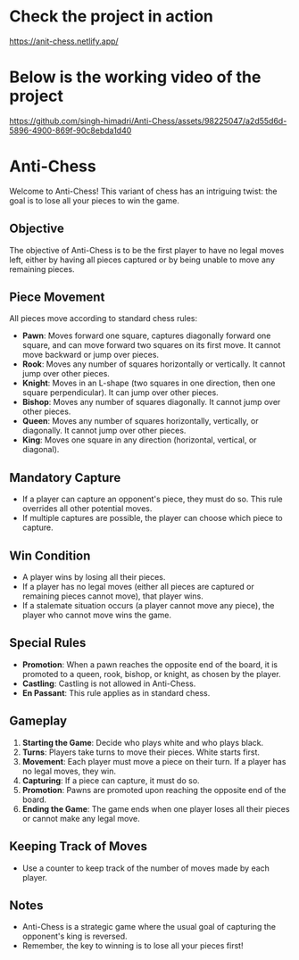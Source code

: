 ﻿# Check the project in action 
https://anit-chess.netlify.app/

# Below is the working video of the project

https://github.com/singh-himadri/Anti-Chess/assets/98225047/a2d55d6d-5896-4900-869f-90c8ebda1d40



# Anti-Chess

Welcome to Anti-Chess! This variant of chess has an intriguing twist: the goal is to lose all your pieces to win the game.

## Objective

The objective of Anti-Chess is to be the first player to have no legal moves left, either by having all pieces captured or by being unable to move any remaining pieces.

## Piece Movement

All pieces move according to standard chess rules:

- **Pawn**: Moves forward one square, captures diagonally forward one square, and can move forward two squares on its first move. It cannot move backward or jump over pieces.
- **Rook**: Moves any number of squares horizontally or vertically. It cannot jump over other pieces.
- **Knight**: Moves in an L-shape (two squares in one direction, then one square perpendicular). It can jump over other pieces.
- **Bishop**: Moves any number of squares diagonally. It cannot jump over other pieces.
- **Queen**: Moves any number of squares horizontally, vertically, or diagonally. It cannot jump over other pieces.
- **King**: Moves one square in any direction (horizontal, vertical, or diagonal).

## Mandatory Capture

- If a player can capture an opponent's piece, they must do so. This rule overrides all other potential moves.
- If multiple captures are possible, the player can choose which piece to capture.

## Win Condition

- A player wins by losing all their pieces.
- If a player has no legal moves (either all pieces are captured or remaining pieces cannot move), that player wins.
- If a stalemate situation occurs (a player cannot move any piece), the player who cannot move wins the game.

## Special Rules

- **Promotion**: When a pawn reaches the opposite end of the board, it is promoted to a queen, rook, bishop, or knight, as chosen by the player.
- **Castling**: Castling is not allowed in Anti-Chess.
- **En Passant**: This rule applies as in standard chess.

## Gameplay

1. **Starting the Game**: Decide who plays white and who plays black.
2. **Turns**: Players take turns to move their pieces. White starts first.
3. **Movement**: Each player must move a piece on their turn. If a player has no legal moves, they win.
4. **Capturing**: If a piece can capture, it must do so.
5. **Promotion**: Pawns are promoted upon reaching the opposite end of the board.
6. **Ending the Game**: The game ends when one player loses all their pieces or cannot make any legal move.

## Keeping Track of Moves

- Use a counter to keep track of the number of moves made by each player.

## Notes

- Anti-Chess is a strategic game where the usual goal of capturing the opponent's king is reversed.
- Remember, the key to winning is to lose all your pieces first!


